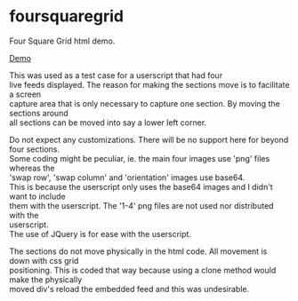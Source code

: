 # foursquaregrid
Four Square Grid html demo.

[Demo](https://gititking.github.io/foursquaregrid/four_square_grid_cells_swap.html)

This was used as a test case for a userscript that had four  
live feeds displayed. The reason for making the sections move is to facilitate a screen  
capture area that is only necessary to capture one section. By moving the sections around  
all sections can be moved into say a lower left corner.  
  
Do not expect any customizations. There will be no support here for beyond four sections.  
Some coding might be peculiar, ie. the main four images use 'png' files whereas the  
'swap row', 'swap column' and 'orientation' images use base64.  
This is because the userscript only uses the base64 images and I didn't want to include  
them with the userscript. The '1-4' png files are not used nor distributed with the  
userscript.  
The use of JQuery is for ease with the userscript.
  
The sections do not move physically in the html code. All movement is down with css grid  
positioning. This is coded that way because using a clone method would make the physically  
moved div's reload the embedded feed and this was undesirable.



